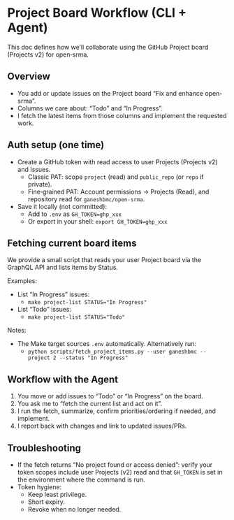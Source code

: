 # Project Board Workflow (CLI + Agent)

This doc defines how we’ll collaborate using the GitHub Project board (Projects v2) for open‑srma.

## Overview
- You add or update issues on the Project board “Fix and enhance open-srma”.
- Columns we care about: “Todo” and “In Progress”.
- I fetch the latest items from those columns and implement the requested work.

## Auth setup (one time)
- Create a GitHub token with read access to user Projects (Projects v2) and Issues.
  - Classic PAT: scope `project` (read) and `public_repo` (or `repo` if private).
  - Fine‑grained PAT: Account permissions → Projects (Read), and repository read for `ganeshbmc/open-srma`.
- Save it locally (not committed):
  - Add to `.env` as `GH_TOKEN=ghp_xxx`
  - Or export in your shell: `export GH_TOKEN=ghp_xxx`

## Fetching current board items
We provide a small script that reads your user Project board via the GraphQL API and lists items by Status.

Examples:
- List “In Progress” issues:
  - `make project-list STATUS="In Progress"`
- List “Todo” issues:
  - `make project-list STATUS="Todo"`

Notes:
- The Make target sources `.env` automatically. Alternatively run:
  - `python scripts/fetch_project_items.py --user ganeshbmc --project 2 --status "In Progress"`

## Workflow with the Agent
1. You move or add issues to “Todo” or “In Progress” on the board.
2. You ask me to “fetch the current list and act on it”.
3. I run the fetch, summarize, confirm priorities/ordering if needed, and implement.
4. I report back with changes and link to updated issues/PRs.

## Troubleshooting
- If the fetch returns “No project found or access denied”: verify your token scopes include user Projects (v2) read and that `GH_TOKEN` is set in the environment where the command is run.
- Token hygiene:
  - Keep least privilege.
  - Short expiry.
  - Revoke when no longer needed.
